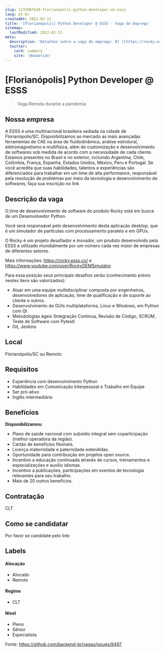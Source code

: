 ```yaml
---
slug: 1132987649-florianopolis-python-developer-at-esss
lang: pt-br
createdAt: 2022-02-11
title: '[Florianópolis] Python Developer @ ESSS - Vaga de Emprego'
sitemap:
  lastModified: 2022-02-11
meta:
  description: 'Detalhes sobre a vaga de emprego: O[ ](https://rocky.esss.co/)time de desenvolvimento de software do produto Rocky está em busca de um Desenvolvedor Python. Você será responsável pelo desenvolvimento desta aplicação desktop, que é um simulador de partículas com processamento paralelo e em GPUs. O Rocky é um projeto desafiador e inovador, um produto desenvolvido pela ESSS e utilizado mundialmente por um número cada vez maior de empresas de diferentes setores. Mais informações: https://rocky.esss.co/ e https://www.youtube.com/user/RockyDEMSimulator. Para essa posição seus principais desafios serão (conhecimento prévio nestes itens são valorizados): - Atuar em uma equipe multidisciplinar composta por engenheiros, desenvolvedores de aplicação, time de qualificação e de suporte ao cliente e outros. - Desenvolvimento de GUIs multiplataforma, Linux e Windows, em Python com Qt - Metodologias ágeis (Integração Contínua, Revisão de Código, SCRUM, Teste de Software com Pytest) - Git, Jenkins'
  twitter:
    card: summary
    site: '@nawarian'
---
```


# [Florianópolis] Python Developer @ ESSS

<!--
==================================================
Caso a vaga for remoto durante a pandemia informar no texto "Remoto durante o covid"
==================================================
-->
<!-- 
==================================================
POR FAVOR, SÓ POSTE SE A VAGA FOR PARA BACK-END!

Não faça distinção de gênero no título da vaga.

Use: "Back-End Developer" ao invés de 
"Desenvolvedor Back-End" \o/

Exemplo: `[São Paulo] Back-End Developer @ NOME DA EMPRESA`
==================================================
-->
<!--
==================================================
Caso a vaga for remoto durante a pandemia deixar a linha abaixo
==================================================
-->
> Vaga Remota durante a pandemia

## Nossa empresa

A ESSS é uma multinacional brasileira sediada na cidade de Florianópolis/SC. Disponibilizamos ao mercado as mais avançadas ferramentas de CAE na área de fluidodinâmica, análise estrutural, eletromagnetismo e multifísica, além de customização e desenvolvimento de softwares sob medida de acordo com a necessidade de cada cliente. Estamos presentes no Brasil e no exterior, incluindo Argentina, Chile, Colômbia, França, Espanha, Estados Unidos, México, Peru e Portugal.
Se você acredita que suas habilidades, talentos e experiências são diferenciados para trabalhar em um time de alta performance, responsável pela resolução de problemas por meio da tecnologia e desenvolvimento de softwares, faça sua inscrição no link 

## Descrição da vaga

O[ ](https://rocky.esss.co/)time de desenvolvimento de software do produto Rocky está em busca de um Desenvolvedor Python.

Você será responsável pelo desenvolvimento desta aplicação desktop, que é um simulador de partículas com processamento paralelo e em GPUs.

O Rocky é um projeto desafiador e inovador, um produto desenvolvido pela ESSS e utilizado mundialmente por um número cada vez maior de empresas de diferentes setores.

Mais informações: https://rocky.esss.co/ e https://www.youtube.com/user/RockyDEMSimulator.

Para essa posição seus principais desafios serão (conhecimento prévio nestes itens são valorizados):

- Atuar em uma equipe multidisciplinar composta por engenheiros, desenvolvedores de aplicação, time de qualificação e de suporte ao cliente e outros.
- Desenvolvimento de GUIs multiplataforma, Linux e Windows, em Python com Qt
- Metodologias ágeis (Integração Contínua, Revisão de Código, SCRUM, Teste de Software com Pytest)
- Git, Jenkins

## Local

Florianópolis/SC ou Remoto

## Requisitos

- Experiência com desenvolvimento Python
- Habilidades em Comunicação Interpessoal e Trabalho em Equipe
- Ser pró-ativo
- Inglês intermediário

## Benefícios

**Disponibilizamos:**

- Plano de saúde nacional com subsídio integral sem coparticipação (melhor operadora da região).
- Cartão de benefícios flexíveis.
- Licença maternidade e paternidade estendidas.
- Oportunidade para contribuição em projetos open source.
- Incentivo a educação continuada através de cursos, treinamentos e especializações e auxílio idiomas.
- Incentivo a publicações, participações em eventos de tecnologia relevantes para seu trabalho.
- Mais de 20 outros benefícios.

## Contratação

CLT

## Como se candidatar

Por favor se candidate pelo link: [](https://esss.gupy.io/jobs/1500781)

## Labels
<!-- retire os labels que não fazem sentido à vaga -->

#### Alocação
- Alocado
- Remoto

#### Regime
- CLT

#### Nível
- Pleno
- Sênior
- Especialista




Fonte: https://github.com/backend-br/vagas/issues/8497
